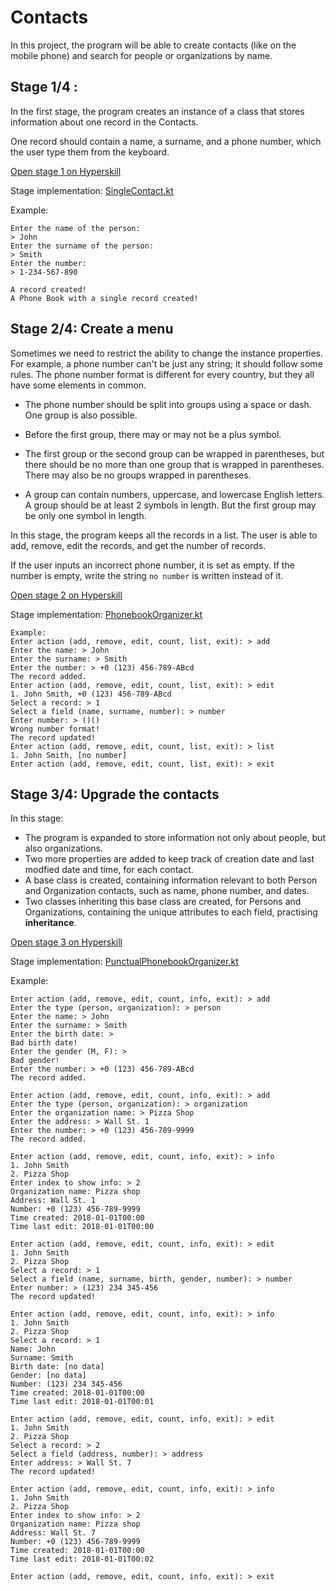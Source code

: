 # Contacts

In this project, the program will be able to create contacts
(like on the mobile phone) and search for people or organizations by name.

## Stage 1/4 :
In the first stage, the program creates an
instance of a class that stores information about one record in the Contacts.

One record should contain a name, a surname, and a phone number, which the user type them
from the keyboard.

[Open stage 1 on Hyperskill](https://hyperskill.org/projects/261/stages/1321/implement)

Stage implementation: [SingleContact.kt](src/main/kotlin/SingleContact.kt)

Example:

    Enter the name of the person:
    > John
    Enter the surname of the person:
    > Smith
    Enter the number:
    > 1-234-567-890

    A record created!
    A Phone Book with a single record created!

## Stage 2/4: Create a menu

Sometimes we need to restrict the ability to change the instance properties. For example,
a phone number can't be just any string; it should follow some rules.
The phone number format is different for every country, but they all have some elements in common.

- The phone number should be split into groups using a space or dash. One group is also possible.
- Before the first group, there may or may not be a plus symbol.

- The first group or the second group can be wrapped in parentheses, but there should be no
  more than one group that is wrapped in parentheses. There may also be no groups wrapped in parentheses.

- A group can contain numbers, uppercase, and lowercase English letters. A group should be
  at least 2 symbols in length. But the first group may be only one symbol in length.

In this stage, the program keeps all the records in a list.
The user is able to add, remove, edit the records, and get the number of records.

If the user inputs an incorrect phone number, it is set as empty. If the number is empty, write the string `no number` is written instead of it.

[Open stage 2 on Hyperskill](https://hyperskill.org/projects/261/stages/1322/implement)

Stage implementation: [PhonebookOrganizer.kt](src/main/kotlin/PhonebookOrganizer.kt)

    Example:
    Enter action (add, remove, edit, count, list, exit): > add
    Enter the name: > John
    Enter the surname: > Smith
    Enter the number: > +0 (123) 456-789-ABcd
    The record added.
    Enter action (add, remove, edit, count, list, exit): > edit
    1. John Smith, +0 (123) 456-789-ABcd
    Select a record: > 1
    Select a field (name, surname, number): > number
    Enter number: > ()()
    Wrong number format!
    The record updated!
    Enter action (add, remove, edit, count, list, exit): > list
    1. John Smith, [no number]
    Enter action (add, remove, edit, count, list, exit): > exit

## Stage 3/4: Upgrade the contacts
In this stage:
- The program is expanded to store information not only about people, but also organizations.
- Two more properties are added to keep track of creation date and last modfied date and time, for each contact.
- A base class is created, containing information relevant to both Person and Organization contacts, such as name, phone number, and dates.
- Two classes inheriting this base class are created, for Persons and Organizations, containing the unique attributes to each field, practising **inheritance**.

[Open stage 3 on Hyperskill](https://hyperskill.org/projects/261/stages/1323/implementt)

Stage implementation: [PunctualPhonebookOrganizer.kt](src/main/kotlin/PunctualPhonebookOrganizer.kt)

Example:

    Enter action (add, remove, edit, count, info, exit): > add
    Enter the type (person, organization): > person
    Enter the name: > John
    Enter the surname: > Smith
    Enter the birth date: >
    Bad birth date!
    Enter the gender (M, F): >
    Bad gender!
    Enter the number: > +0 (123) 456-789-ABcd
    The record added.
    
    Enter action (add, remove, edit, count, info, exit): > add
    Enter the type (person, organization): > organization
    Enter the organization name: > Pizza Shop
    Enter the address: > Wall St. 1
    Enter the number: > +0 (123) 456-789-9999
    The record added.
              
    Enter action (add, remove, edit, count, info, exit): > info
    1. John Smith
    2. Pizza Shop
    Enter index to show info: > 2
    Organization name: Pizza shop
    Address: Wall St. 1
    Number: +0 (123) 456-789-9999
    Time created: 2018-01-01T00:00
    Time last edit: 2018-01-01T00:00
    
    Enter action (add, remove, edit, count, info, exit): > edit
    1. John Smith
    2. Pizza Shop
    Select a record: > 1
    Select a field (name, surname, birth, gender, number): > number
    Enter number: > (123) 234 345-456
    The record updated!
    
    Enter action (add, remove, edit, count, info, exit): > info
    1. John Smith
    2. Pizza Shop
    Select a record: > 1
    Name: John
    Surname: Smith
    Birth date: [no data]
    Gender: [no data]
    Number: (123) 234 345-456
    Time created: 2018-01-01T00:00
    Time last edit: 2018-01-01T00:01
    
    Enter action (add, remove, edit, count, info, exit): > edit
    1. John Smith
    2. Pizza Shop
    Select a record: > 2
    Select a field (address, number): > address
    Enter address: > Wall St. 7
    The record updated!
    
    Enter action (add, remove, edit, count, info, exit): > info
    1. John Smith
    2. Pizza Shop
    Enter index to show info: > 2
    Organization name: Pizza shop
    Address: Wall St. 7
    Number: +0 (123) 456-789-9999
    Time created: 2018-01-01T00:00
    Time last edit: 2018-01-01T00:02
    
    Enter action (add, remove, edit, count, info, exit): > exit
